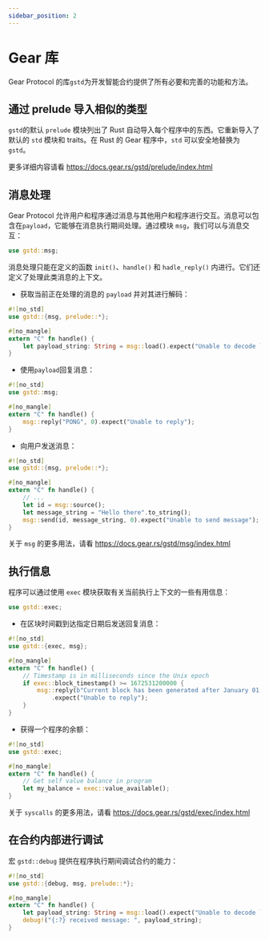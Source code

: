 ```yaml
---
sidebar_position: 2
---
```


# Gear 库

Gear Protocol 的库`gstd`为开发智能合约提供了所有必要和完善的功能和方法。

## 通过 prelude 导入相似的类型

`gstd`的默认 `prelude` 模块列出了 Rust 自动导入每个程序中的东西。它重新导入了默认的 `std` 模块和 traits。在 Rust 的 Gear 程序中，`std` 可以安全地替换为 `gstd`。

更多详细内容请看 https://docs.gear.rs/gstd/prelude/index.html

## 消息处理

Gear Protocol 允许用户和程序通过消息与其他用户和程序进行交互。消息可以包含在`payload`，它能够在消息执行期间处理。通过模块 `msg`，我们可以与消息交互：

```rust
use gstd::msg;
```

消息处理只能在定义的函数 `init()`、`handle()` 和 `hadle_reply()` 内进行。它们还定义了处理此类消息的上下文。

- 获取当前正在处理的消息的 `payload` 并对其进行解码：

```rust
#![no_std]
use gstd::{msg, prelude::*};

#[no_mangle]
extern "C" fn handle() {
    let payload_string: String = msg::load().expect("Unable to decode `String`");
}
```

- 使用`payload`回复消息：

```rust
#![no_std]
use gstd::msg;

#[no_mangle]
extern "C" fn handle() {
    msg::reply("PONG", 0).expect("Unable to reply");
}
```

-  向用户发送消息：

```rust
#![no_std]
use gstd::{msg, prelude::*};

#[no_mangle]
extern "C" fn handle() {
    // ...
    let id = msg::source();
    let message_string = "Hello there".to_string();
    msg::send(id, message_string, 0).expect("Unable to send message");
}
```

关于 `msg` 的更多用法，请看 https://docs.gear.rs/gstd/msg/index.html

## 执行信息

程序可以通过使用 `exec` 模块获取有关当前执行上下文的一些有用信息：

```rust
use gstd::exec;
```

- 在区块时间戳到达指定日期后发送回复消息：

```rust
#![no_std]
use gstd::{exec, msg};

#[no_mangle]
extern "C" fn handle() {
    // Timestamp is in milliseconds since the Unix epoch
    if exec::block_timestamp() >= 1672531200000 {
        msg::reply(b"Current block has been generated after January 01, 2023", 0)
            .expect("Unable to reply");
    }
}
```

- 获得一个程序的余额：

```rust
#![no_std]
use gstd::exec;

#[no_mangle]
extern "C" fn handle() {
    // Get self value balance in program
    let my_balance = exec::value_available();
}
```

关于 `syscalls` 的更多用法，请看 https://docs.gear.rs/gstd/exec/index.html

## 在合约内部进行调试

宏 `gstd::debug` 提供在程序执行期间调试合约的能力：

```rust
#![no_std]
use gstd::{debug, msg, prelude::*};

#[no_mangle]
extern "C" fn handle() {
    let payload_string: String = msg::load().expect("Unable to decode `String`");
    debug!("{:?} received message: ", payload_string);
}
```
